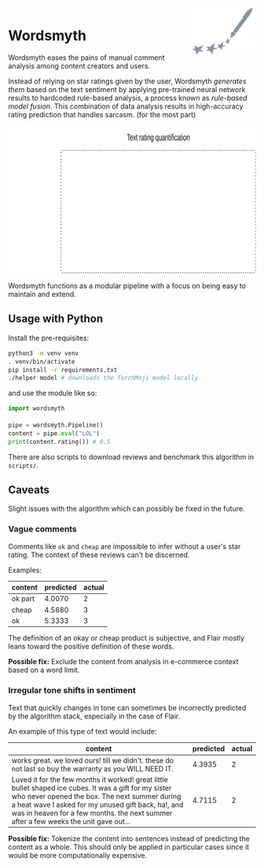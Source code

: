 <picture>
<source media="(prefers-color-scheme: dark)" srcset="./media/logo_dark.svg" width=130 align=right />
<img alt="The Wordsmyth logo" src="./media/logo.svg" align="right" width=130>
</picture>

# Wordsmyth

Wordsmyth eases the pains of manual comment analysis among content creators and users.

Instead of relying on star ratings given by the user, Wordsmyth *generates them* based on the text sentiment by applying pre-trained neural network results to hardcoded rule-based analysis, a process known as *rule-based model fusion*. This combination of data analysis results in high-accuracy rating prediction that handles sarcasm. (for the most part)

<div align="center">
<img src="./media/how_it_works.svg" height=300>
</div>

Wordsmyth functions as a modular pipeline with a focus on being easy to maintain and extend.

## Usage with Python

Install the pre-requisites:

```bash
python3 -m venv venv
. venv/bin/activate
pip install -r requirements.txt
./helper model # downloads the TorchMoji model locally
```

and use the module like so:

```py
import wordsmyth

pipe = wordsmyth.Pipeline()
content = pipe.eval("LOL")
print(content.rating()) # 0.5
```

There are also scripts to download reviews and benchmark this algorithm in `scripts/`.

## Caveats

Slight issues with the algorithm which can possibly be fixed in the future.

### Vague comments

Comments like `ok` and `cheap` are impossible to infer without a user's star rating. The context of these reviews can't be discerned.

Examples:

| content       | predicted     | actual |
| ------------- | ------------- | ------ |
| ok part       | 4.0070        | 2      |
| cheap         | 4.5680        | 3      |
| ok            | 5.3333        | 3      |

The definition of an okay or cheap product is subjective, and Flair mostly leans toward the positive definition of these words.

**Possible fix:** Exclude the content from analysis in e-commerce context based on a word limit.

### Irregular tone shifts in sentiment

Text that quickly changes in tone can sometimes be incorrectly predicted by the algorithm stack, especially in the case of Flair.

An example of this type of text would include:

| content       | predicted     | actual |
| ------------- | ------------- | ------ |
| works great. we loved ours! till we didn't. these do not last so buy the warranty as you WILL NEED IT. | 4.3935 | 2
| Luved it for the few months it worked! great little bullet shaped ice cubes. It was a gift for my sister who never opened the box. The next summer during a heat wave I asked for my unused gift back, ha!, and was in heaven for a few months. the next summer after a few weeks the unit gave out... | 4.7115 | 2 |

**Possible fix:** Tokenize the content into sentences instead of predicting the content as a whole. This should only be applied in particular cases since it would be more computationally expensive.
